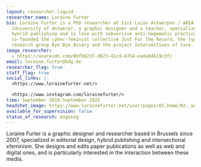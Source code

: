 ```yaml
---
layout: researcher.liquid
researcher_name: Loraine Furter
bio: Loraine Furter is a PhD researcher at Sint Lucas Antwerpen / ARIA
  (University of Antwerp), a graphic designer and a teacher, specialized in
  hybrid publishing and in love with subversive anti-hegemonic practices. She
  co-founded the cyber-feminist collective Just For the Record, the typography
  research group Bye Bye Binary and the project Intersections of Care.
image_researcher:
  - https://ucarecdn.com/0bfb8237-d623-41cd-8754-eada04619c3f/
email: loraine.furter@kdg.be
researcher_flag: true
staff_flag: true
social_links: |-
  <https://www.lorainefurter.net/>

  <https://www.instagram.com/lorainefurter/>
time: September 2019-September 2025
headshot_image: https://www.lorainefurter.net/user/pages/01.home/02._works/02._2022-agrafes-bouts-ficelle/messy-reliures-edition-02.jpg
available_for_supervision: false
status_of_research: ongoing
---
```

Loraine Furter is a graphic designer and researcher based in Brussels since 2007, specialized in editorial design, hybrid publishing and intersectional xfeminism. She designs and edits paper publications as well as web and digital ones, and is particularly interested in the interaction between these media.
